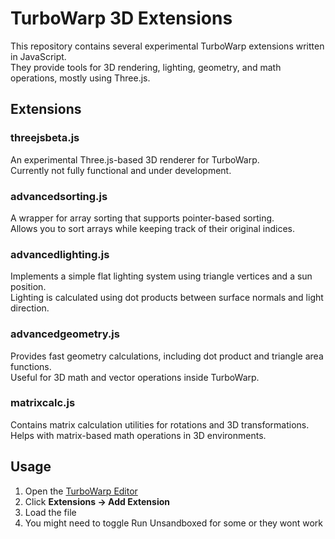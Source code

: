 # TurboWarp 3D Extensions

This repository contains several experimental TurboWarp extensions written in JavaScript.  
They provide tools for 3D rendering, lighting, geometry, and math operations, mostly using Three.js.

## Extensions

### threejsbeta.js
An experimental Three.js-based 3D renderer for TurboWarp.  
Currently not fully functional and under development.

### advancedsorting.js
A wrapper for array sorting that supports pointer-based sorting.  
Allows you to sort arrays while keeping track of their original indices.

### advancedlighting.js
Implements a simple flat lighting system using triangle vertices and a sun position.  
Lighting is calculated using dot products between surface normals and light direction.

### advancedgeometry.js
Provides fast geometry calculations, including dot product and triangle area functions.  
Useful for 3D math and vector operations inside TurboWarp.

### matrixcalc.js
Contains matrix calculation utilities for rotations and 3D transformations.  
Helps with matrix-based math operations in 3D environments.

## Usage

1. Open the [TurboWarp Editor](https://turbowarp.org/editor)
2. Click **Extensions → Add Extension**
3. Load the file
4. You might need to toggle Run Unsandboxed for some or they wont work
